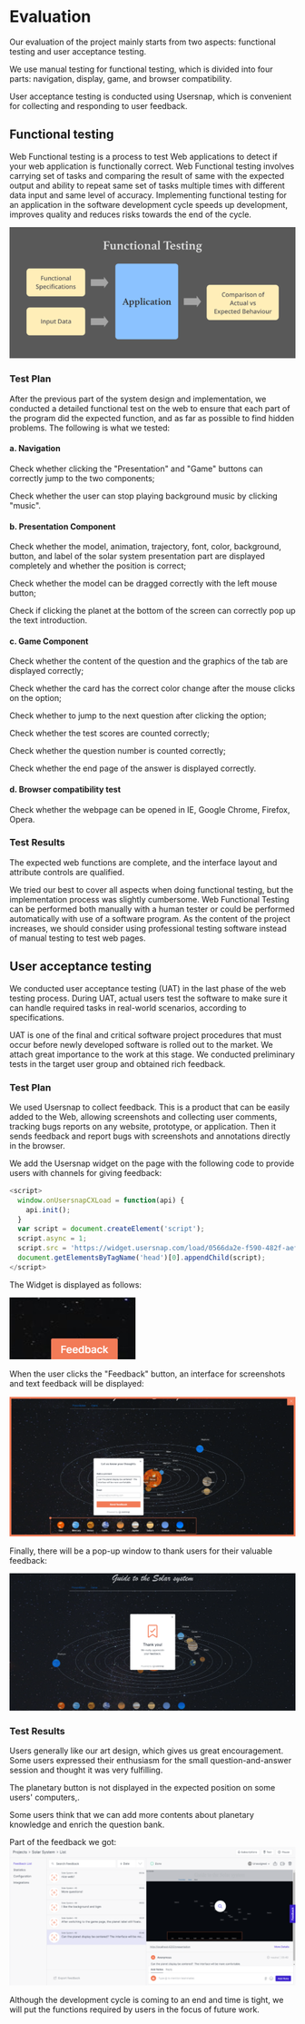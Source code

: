 # Evaluation

Our evaluation of the project mainly starts from two aspects: functional testing and user acceptance testing.

We use manual testing for functional testing, which is divided into four parts: navigation, display, game, and browser compatibility.  

User acceptance testing is conducted using Usersnap, which is convenient for collecting and responding to user feedback.



## Functional testing

Web Functional testing is a process to test Web applications to detect if your web application is functionally correct. Web Functional testing involves carrying set of tasks and comparing the result of same with the expected output and ability to repeat same set of tasks multiple times with different data input and same level of accuracy. Implementing functional testing for an application in the software development cycle speeds up development, improves quality and reduces risks towards the end of the cycle. 



![](Aspose.Words.8b962308-2681-4c0b-9607-c46fc9d48f0a.001.png)



### **Test Plan**

After the previous part of the system design and implementation, we conducted a detailed functional test on the web to ensure that each part of the program did the expected function, and as far as possible to find hidden problems. The following is what we tested:

#### **a. Navigation**

Check whether clicking the "Presentation" and "Game" buttons can correctly jump to the two components;

Check whether the user can stop playing background music by clicking "music".

#### **b. Presentation Component**

Check whether the model, animation, trajectory, font, color, background, button, and label of the solar system presentation part are displayed completely and whether the position is correct;

Check whether the model can be dragged correctly with the left mouse button;

Check if clicking the planet at the bottom of the screen can correctly pop up the text introduction.

#### **c. Game Component**

Check whether the content of the question and the graphics of the tab are displayed correctly;

Check whether the card has the correct color change after the mouse clicks on the option;

Check whether to jump to the next question after clicking the option;

Check whether the test scores are counted correctly;

Check whether the question number is counted correctly;

Check whether the end page of the answer is displayed correctly.

#### **d. Browser compatibility test**

Check whether the webpage can be opened in IE, Google Chrome, Firefox, Opera.



### **Test Results**

The expected web functions are complete, and the interface layout and attribute controls are qualified.

We tried our best to cover all aspects when doing functional testing, but the implementation process was slightly cumbersome. Web Functional Testing can be performed both manually with a human tester or could be performed automatically with use of a software program. As the content of the project increases, we should consider using professional testing software instead of manual testing to test web pages.





## User acceptance testing

We conducted user acceptance testing (UAT) in the last phase of the web testing process. During UAT, actual users test the software to make sure it can handle required tasks in real-world scenarios, according to specifications. 

UAT is one of the final and critical software project procedures that must occur before newly developed software is rolled out to the market. We attach great importance to the work at this stage. We conducted preliminary tests in the target user group and obtained rich feedback. 



### **Test Plan**

We used Usersnap to collect feedback.  This is a product that can be easily added to the Web, allowing screenshots and collecting user comments, tracking bugs reports on any website, prototype, or application. Then it sends feedback and report bugs with screenshots and annotations directly in the browser. 

We add the Usersnap widget on the page with the following code to provide users with channels for giving feedback:

```javascript
<script>
  window.onUsersnapCXLoad = function(api) {
    api.init();
  }
  var script = document.createElement('script');
  script.async = 1;
  script.src = 'https://widget.usersnap.com/load/0566da2e-f590-482f-aef5-127a5e0a2e30?onload=onUsersnapCXLoad';
  document.getElementsByTagName('head')[0].appendChild(script);
</script>

```



The Widget is displayed as follows:



![](Aspose.Words.8b962308-2681-4c0b-9607-c46fc9d48f0a.002.png)



When the user clicks the "Feedback" button, an interface for screenshots and text feedback will be displayed:



![](Aspose.Words.8b962308-2681-4c0b-9607-c46fc9d48f0a.003.png)



Finally, there will be a pop-up window to thank users for their valuable feedback:



![](Aspose.Words.8b962308-2681-4c0b-9607-c46fc9d48f0a.004.png)



### **Test Results**

Users generally like our art design, which gives us great encouragement.  Some users expressed their enthusiasm for the small question-and-answer session and thought it was very fulfilling.

The planetary button is not displayed in the expected position on some users' computers,.

Some users think that we can add more contents about planetary knowledge and enrich the question bank.

Part of the feedback we got:
![](Aspose.Words.8b962308-2681-4c0b-9607-c46fc9d48f0a.005.png)


Although the development cycle is coming to an end and time is tight, we will put the functions required by users in the focus of future work.
